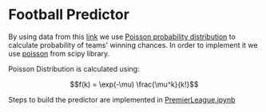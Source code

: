 # Football Predictor

By using data from this [link](https://www.football-data.co.uk/englandm.php) we use [Poisson probability distribution](https://en.wikipedia.org/wiki/Poisson_distribution) to calculate probability of teams' winning chances. In order to implement it we use [poisson](https://docs.scipy.org/doc/scipy/reference/generated/scipy.stats.poisson.html) from scipy library.

Poisson Distribution is calculated using:

```math
f(k) = \exp(-\mu) \frac{\mu^k}{k!}
```

Steps to build the predictor are implemented in [PremierLeague.ipynb](https://github.com/shaswat-dharaiya/Football-Predictor/blob/main/PremierLeague.ipynb)
